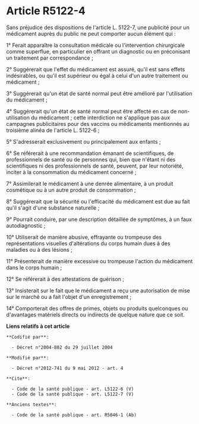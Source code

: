 # Article R5122-4

Sans préjudice des dispositions de l'article L. 5122-7, une publicité pour un médicament auprès du public ne peut comporter
aucun élément qui : 

1° Ferait apparaître la consultation médicale ou l'intervention chirurgicale comme superflue, en particulier en offrant un
diagnostic ou en préconisant un traitement par correspondance ; 

2° Suggérerait que l'effet du médicament est assuré, qu'il est sans effets indésirables, ou qu'il est supérieur ou égal à
celui d'un autre traitement ou médicament ; 

3° Suggérerait qu'un état de santé normal peut être amélioré par l'utilisation du médicament ; 

4° Suggérerait qu'un état de santé normal peut être affecté en cas de non-utilisation du médicament ; cette interdiction ne
s'applique pas aux campagnes publicitaires pour des vaccins ou médicaments mentionnés au troisième alinéa de l'article L.
5122-6 ; 

5° S'adresserait exclusivement ou principalement aux enfants ; 

6° Se référerait à une recommandation émanant de scientifiques, de professionnels de santé ou de personnes qui, bien que
n'étant ni des scientifiques ni des professionnels de santé, peuvent, par leur notoriété, inciter à la consommation du
médicament concerné ; 

7° Assimilerait le médicament à une denrée alimentaire, à un produit cosmétique ou à un autre produit de consommation ; 

8° Suggérerait que la sécurité ou l'efficacité du médicament est due au fait qu'il s'agit d'une substance naturelle ; 

9° Pourrait conduire, par une description détaillée de symptômes, à un faux autodiagnostic ; 

10° Utiliserait de manière abusive, effrayante ou trompeuse des représentations visuelles d'altérations du corps humain dues
à des maladies ou à des lésions ; 

11° Présenterait de manière excessive ou trompeuse l'action du médicament dans le corps humain ; 

12° Se référerait à des attestations de guérison ; 

13° Insisterait sur le fait que le médicament a reçu une autorisation de mise sur le marché ou a fait l'objet d'un
enregistrement ; 

14° Comporterait des offres de primes, objets ou produits quelconques ou d'avantages matériels directs ou indirects de
quelque nature que ce soit.

**Liens relatifs à cet article**

	**Codifié par**:

	  - Décret n°2004-802 du 29 juillet 2004

	**Modifié par**:

	  - Décret n°2012-741 du 9 mai 2012 - art. 4

	**Cite**:

	  - Code de la santé publique - art. L5122-6 (V)
	  - Code de la santé publique - art. L5122-7 (V)

	**Anciens textes**:

	  - Code de la santé publique - art. R5046-1 (Ab)
